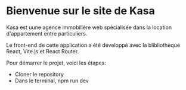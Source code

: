 # Bienvenue sur le site de Kasa 

Kasa est uune agence immobilière web spécialisée dans la location d'appartement entre particuliers.

Le front-end de cette application a été développé avec la blibliothèque React, Vite.js et React Router.

Pour démarrer le projet, voici les étapes:

- Cloner le repository
- Dans le terminal, npm run dev



